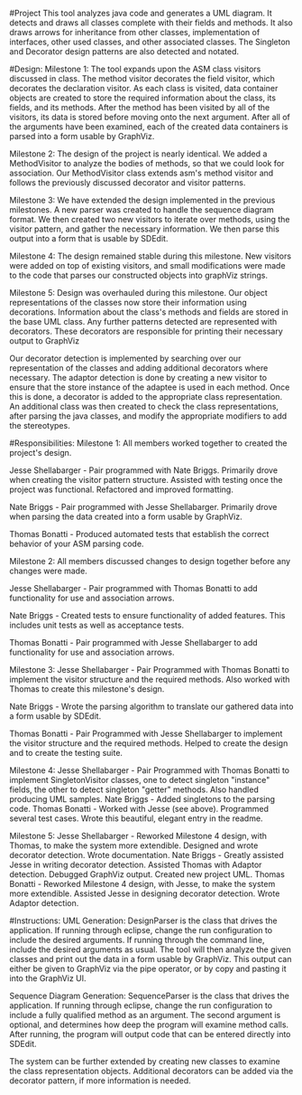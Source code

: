 #Project
This tool analyzes java code and generates a UML diagram. It detects and draws all classes complete with their fields and methods. It also draws arrows for inheritance from other classes, implementation of interfaces, other used classes, and other associated classes. The Singleton and Decorator design patterns are also detected and notated.  

#Design: 
Milestone 1:
The tool expands upon the ASM class visitors discussed in class. The method visitor decorates the field visitor, which decorates the declaration visitor. As each class is visited, data container objects are created to store the required information about the class, its fields, and its methods. After the method has been visited by all of the visitors, its data is stored before moving onto the next argument. After all of the arguments have been examined, each of the created data containers is parsed into a form usable by GraphViz.

Milestone 2:
The design of the project is nearly identical. We added a MethodVisitor to analyze the bodies of methods, so that we could look for association. Our MethodVisitor class extends asm's method visitor and follows the previously discussed decorator and visitor patterns.

Milestone 3:
We have extended the design implemented in the previous milestones. A new parser was created to handle the sequence diagram format. We then created two new visitors to iterate over methods, using the visitor pattern, and gather the necessary information. We then parse this output into a form that is usable by SDEdit.

Milestone 4:
The design remained stable during this milestone. New visitors were added on top of existing visitors, and small modifications were made to the code that parses our constructed objects into graphViz strings.

Milestone 5:
Design was overhauled during this milestone. Our object representations of the classes now store their information using decorations. Information about the class's methods and fields are stored in the base UML class. Any further patterns detected are represented with decorators. These decorators are responsible for printing their necessary output to GraphViz 

Our decorator detection is implemented by searching over our representation of the classes and adding additional decorators where necessary. The adaptor detection is done by creating a new visitor to ensure that the store instance of the adaptee is used in each method. Once this is done, a decorator is added to the appropriate class representation. An additional class was then created to check the class representations, after parsing the java classes, and modify the appropriate modifiers to add the stereotypes.

#Responsibilities: 
Milestone 1:
All members worked together to created the project's design.

Jesse Shellabarger - Pair programmed with Nate Briggs. Primarily drove when creating the visitor pattern structure. Assisted with testing once the project was functional. Refactored and improved formatting. 

Nate Briggs - Pair programmed with Jesse Shellabarger. Primarily drove when parsing the data created into a form usable by GraphViz. 

Thomas Bonatti - Produced automated tests that establish the correct behavior of your ASM parsing code.


Milestone 2:
All members discussed changes to design together before any changes were made.

Jesse Shellabarger - Pair programmed with Thomas Bonatti to add functionality for use and association arrows.

Nate Briggs - Created tests to ensure functionality of added features. This includes unit tests as well as acceptance tests.

Thomas Bonatti - Pair programmed with Jesse Shellabarger to add functionality for use and association arrows.


Milestone 3:
Jesse Shellabarger - Pair Programmed with Thomas Bonatti to implement the visitor structure and the required methods. Also worked with Thomas to create this milestone's design.

Nate Briggs - Wrote the parsing algorithm to translate our gathered data into a form usable by SDEdit.

Thomas Bonatti - Pair Programmed with Jesse Shellabarger to implement the visitor structure and the required methods. Helped to create the design and to create the testing suite.


Milestone 4:
Jesse Shellabarger - Pair Programmed with Thomas Bonatti to implement SingletonVisitor classes, one to detect singleton "instance" fields, the other to detect singleton "getter" methods. Also handled producing UML samples.
Nate Briggs - Added singletons to the parsing code.
Thomas Bonatti - Worked with Jesse (see above). Programmed several test cases. Wrote this beautiful, elegant entry in the readme.

Milestone 5:
Jesse Shellabarger - Reworked Milestone 4 design, with Thomas, to make the system more extendible. Designed and wrote decorator detection. Wrote documentation.
Nate Briggs - Greatly assisted Jesse in writing decorator detection. Assisted Thomas with Adaptor detection. Debugged GraphViz output. Created new project UML.
Thomas Bonatti - Reworked Milestone 4 design, with Jesse, to make the system more extendible. Assisted Jesse in designing decorator detection. Wrote Adaptor detection.


#Instructions:
UML Generation:
DesignParser is the class that drives the application. If running through eclipse, change the run configuration to include the desired 
arguments. If running through the command line, include the desired arguments as usual. The tool will then analyze the given classes and 
print out the data in a form usable by GraphViz. This output can either be given to GraphViz via the pipe operator, or by copy and pasting it into the GraphViz UI.

Sequence Diagram Generation:
SequenceParser is the class that drives the application. If running through eclipse, change the run configuration to include a fully qualified method as an argument. The second argument is optional, and determines how deep the program will examine method calls. After running, the program will output code that can be entered directly into SDEdit.

The system can be further extended by creating new classes to examine the class representation objects. Additional decorators can be added via the decorator pattern, if more information is needed.
